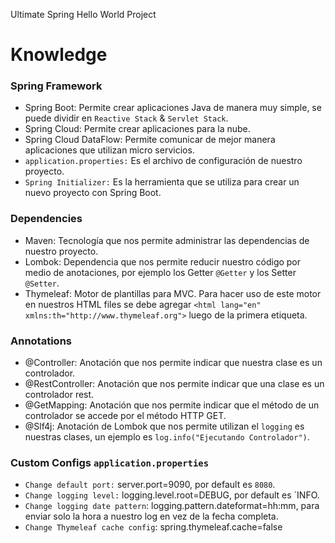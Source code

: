 Ultimate Spring Hello World Project 

# Knowledge

### Spring Framework

- Spring Boot: Permite crear aplicaciones Java de manera muy simple, se puede dividir en `Reactive Stack` & `Servlet Stack`.
- Spring Cloud: Permite crear aplicaciones para la nube.
- Spring Cloud DataFlow: Permite comunicar de mejor manera aplicaciones que utilizan micro servicios.
- `application.properties:` Es el archivo de configuración de nuestro proyecto.
- `Spring Initializer:` Es la herramienta que se utiliza para crear un nuevo proyecto con Spring Boot.

### Dependencies

- Maven: Tecnología que nos permite administrar las dependencias de nuestro proyecto.
- Lombok: Dependencia que nos permite reducir nuestro código por medio de anotaciones, por ejemplo los Getter `@Getter` y los Setter `@Setter`.
- Thymeleaf: Motor de plantillas para MVC. Para hacer uso de este motor en nuestros HTML files se debe agregar `<html lang="en" xmlns:th="http://www.thymeleaf.org">` luego de la primera etiqueta. 

### Annotations

- @Controller: Anotación que nos permite indicar que nuestra clase es un controlador.
- @RestController: Anotación que nos permite indicar que una clase es un controlador rest.
- @GetMapping: Anotación que nos permite indicar que el método de un controlador se accede por el método HTTP GET.
- @Slf4j: Anotación de Lombok que nos permite utilizan el `logging` es nuestras clases, un ejemplo es `log.info("Ejecutando Controlador")`.

### Custom Configs `application.properties`

- `Change default port:` server.port=9090, por default es `8080`.
- `Change logging level:` logging.level.root=DEBUG, por default es `INFO.
- `Change logging date pattern`: logging.pattern.dateformat=hh:mm, para enviar solo la hora a nuestro log en vez de la fecha completa.
- `Change Thymeleaf cache config`: spring.thymeleaf.cache=false


